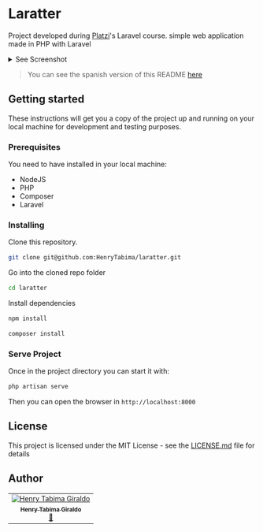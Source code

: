 # Laratter

Project developed during [Platzi](https://platzi.com)'s Laravel course. simple web application made in PHP with Laravel

<details>
  <summary>See Screenshot</summary>
  <img alt="Laratter screenshot" src="laratter.png">
</details>

> You can see the spanish version of this README [here](README-es.md)

## Getting started

These instructions will get you a copy of the project up and running on your local machine for development and testing purposes.

### Prerequisites

You need to have installed in your local machine:

* NodeJS
* PHP
* Composer
* Laravel

### Installing

Clone this repository.

```bash
git clone git@github.com:HenryTabima/laratter.git
```

Go into the cloned repo folder

```bash
cd laratter
```

Install dependencies

```bash
npm install
```

```bash
composer install
```

### Serve Project

Once in the project directory you can start it with:

```bash
php artisan serve
```

Then you can open the browser in `http://localhost:8000`

## License

This project is licensed under the MIT License - see the [LICENSE.md](LICENSE.md) file for details

## Author

<table>
  <tr>
    <td align="center"><a href="http://henrytabima.com"><img src="https://avatars0.githubusercontent.com/u/12721896?v=4" width="100px;" alt="Henry Tabima Giraldo"/><br /><sub><b>Henry Tabima Giraldo</b></sub></a><br /><a href="https://github.com/HenryTabima/rails-setup/commits?author=HenryTabima" title="Documentation">📖</a></td>
  </tr>
</table>